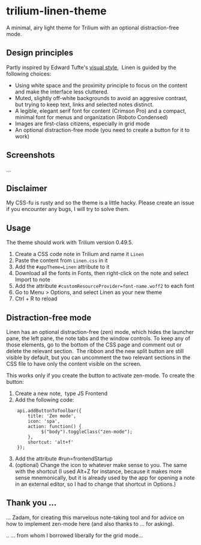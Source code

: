 # trilium-linen-theme
A minimal, airy light theme for Trilium with an optional distraction-free mode.

Design principles
-----------------

Partly inspired by Edward Tufte's [visual style](https://edwardtufte.github.io/tufte-css/),  Linen is guided by the following choices:

*   Using white space and the proximity principle to focus on the content and make the interface less cluttered. 
*   Muted, slightly off-white backgrounds to avoid an aggresive contrast, but trying to keep text, links and selected notes distinct.
*   A legible, elegant serif font for content (Crimson Pro) and a compact, minimal font for menus and organization (Roboto Condensed)
*   Images are first-class citizens, especially in grid mode
*   An optional distraction-free mode (you need to create a button for it to work)

Screenshots
-----------

…

Disclaimer
----------

My CSS-fu is rusty and so the theme is a little hacky. Please create an issue if you encounter any bugs, I will try to solve them.

Usage
-----

The theme should work with Trilium version 0.49.5.

1.  Create a CSS code note in Trilium and name it `Linen`
2.  Paste the content from `Linen.css` in it
3.  Add the `#appTheme=Linen` attribute to it
4.  Download all the fonts in Fonts, then right-click on the note and select Import to note
5.  Add the attribute `#customResourceProvider=font-name.woff2` to each font
6.  Go to Menu > Options, and select Linen as your new theme
7.  Ctrl + R to reload

Distraction-free mode
---------------------

Linen has an optional distraction-free (zen) mode, which hides the launcher pane, the left pane, the note tabs and the window controls. To keep any of those elements, go to the bottom of the CSS page and comment out or delete the relevant section.  The ribbon and the new split button are still visible by default, but you can uncomment the two relevant sections in the CSS file to have only the content visible on the screen.

This works only if you create the button to activate zen-mode. To create the button:

1.  Create a new note,  type JS Frontend
2.  Add the following code:
```
    api.addButtonToToolbar({
        title: 'Zen mode',
        icon: 'spa',
        action: function() {
             $("body").toggleClass("zen-mode");
        },
        shortcut: 'alt+f'
    }); 
```
3. Add the attribute #run=frontendStartup 
4. (optional) Change the icon to whatever make sense to you. The same with the shortcut (I used Alt+Z for instance, because it makes more sense mnemonically, but it is already used by the app for opening a note in an external editor, so I had to change that shortcut in Options.)

Thank you …
-----------

… Zadam, for creating this marvelous note-taking tool and for advice on how to implement zen-mode here (and also thanks to … for asking).

.. … from whom I borrowed liberally for the grid mode…
